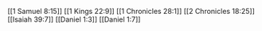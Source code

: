 [[1 Samuel 8:15]]
[[1 Kings 22:9]]
[[1 Chronicles 28:1]]
[[2 Chronicles 18:25]]
[[Isaiah 39:7]]
[[Daniel 1:3]]
[[Daniel 1:7]]
